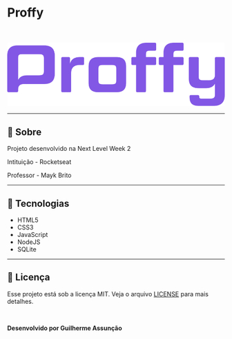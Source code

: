 # Proffy

<br>
<br>

<div align="center">
  <img src="public/images/logo-purple.svg" alt="Proffy">
</div>

---

## :bookmark_tabs: Sobre

Projeto desenvolvido na Next Level Week 2

Intituição - Rocketseat

Professor - Mayk Brito

---

## :hammer: Tecnologias

- HTML5
- CSS3
- JavaScript
- NodeJS
- SQLite

---

## :green_book: Licença 

Esse projeto está sob a licença MIT. Veja o arquivo [LICENSE](LICENSE) para mais detalhes.

<br>

**Desenvolvido por Guilherme Assunção**